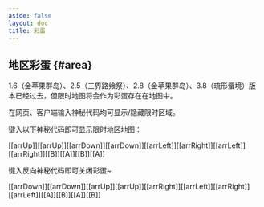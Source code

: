 ```yaml
---
aside: false
layout: doc
title: 彩蛋
---
```


## 地区彩蛋 {#area}

1.6（金苹果群岛）、2.5（三界路飨祭）、2.8（金苹果群岛）、3.8（琉形蜃境）版本已经过去，但限时地图将会作为彩蛋存在在地图中。

在网页、客户端输入神秘代码均可显示/隐藏限时区域。

键入以下神秘代码即可显示限时地区地图：

[[arrUp]][[arrUp]][[arrDown]][[arrDown]][[arrLeft]][[arrRight]][[arrLeft]][[arrRight]][[B]][[A]][[B]][[A]]

键入反向神秘代码即可关闭彩蛋~

[[arrDown]][[arrDown]][[arrUp]][[arrUp]][[arrRight]][[arrLeft]][[arrRight]][[arrLeft]][[A]][[B]][[A]][[B]]
